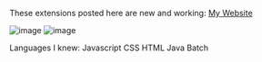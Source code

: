 These extensions posted here are new and working: <a href="https://sites.google.com/view/ai2extensionbextdevnew/download-ai2-new-extensions-free-aia-files-guide-and-resources">My Website</a>

![image](https://github-readme-stats.vercel.app/api?username=philippinedevelope) ![image](https://github-readme-stats.vercel.app/api/top-langs/?username=philippinedeveloper)

Languages I knew:
Javascript
CSS
HTML
Java
Batch

